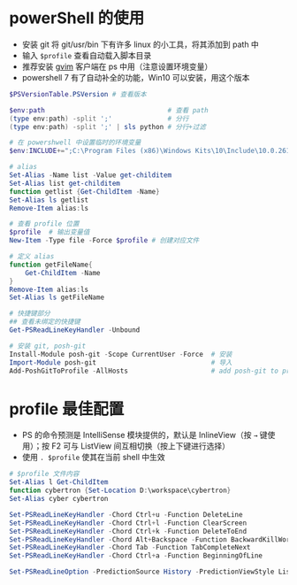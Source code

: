 # powerShell 的使用

- 安装 git 将 git/usr/bin 下有许多 linux 的小工具，将其添加到 path 中
- 输入 `$profile` 查看自动载入脚本目录
- 推荐安装 [gvim](https://github.com/vim/vim-win32-installer/releases) 客户端在 ps 中用（注意设置环境变量）
- powershell 7 有了自动补全的功能，Win10 可以安装，用这个版本

```powershell
$PSVersionTable.PSVersion # 查看版本

$env:path                               # 查看 path
(type env:path) -split ';'              # 分行
(type env:path) -split ';' | sls python # 分行+过滤

# 在 powershwell 中设置临时的环境变量
$env:INCLUDE+=";C:\Program Files (x86)\Windows Kits\10\Include\10.0.26100.0\ucrt" 

# alias
Set-Alias -Name list -Value get-childitem
Set-Alias list get-childitem
function getlist {Get-ChildItem -Name}
Set-Alias ls getlist
Remove-Item alias:ls

# 查看 profile 位置
$profile  # 输出变量值
New-Item -Type file -Force $profile # 创建对应文件

# 定义 alias
function getFileName{
    Get-ChildItem -Name
}
Remove-Item alias:ls
Set-Alias ls getFileName

# 快捷键部分
## 查看未绑定的快捷键
Get-PSReadLineKeyHandler -Unbound

# 安装 git, posh-git
Install-Module posh-git -Scope CurrentUser -Force  # 安装
Import-Module posh-git                             # 导入 
Add-PoshGitToProfile -AllHosts                     # add posh-git to profile
```

# profile 最佳配置

- PS 的命令预测是 IntelliSense 模块提供的，默认是 InlineView（按 `→` 键使用）；按 F2 可与 ListView 间互相切换（按上下键进行选择）
- 使用 `. $profile` 使其在当前 shell 中生效

```powershell
# $profile 文件内容
Set-Alias l Get-ChildItem
function cybertron {Set-Location D:\workspace\cybertron}
Set-Alias cyber cybertron

Set-PSReadLineKeyHandler -Chord Ctrl+u -Function DeleteLine
Set-PSReadLineKeyHandler -Chord Ctrl+l -Function ClearScreen
Set-PSReadLineKeyHandler -Chord Ctrl+k -Function DeleteToEnd
Set-PSReadLineKeyHandler -Chord Alt+Backspace -Function BackwardKillWord
Set-PSReadLineKeyHandler -Chord Tab -Function TabCompleteNext
Set-PSReadLineKeyHandler -Chord Ctrl+a -Function BeginningOfLine

Set-PSReadLineOption -PredictionSource History -PredictionViewStyle ListView # 命令预测 使用 History 源，展示方式使用 ListView
```